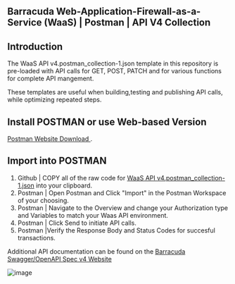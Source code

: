 ## Barracuda Web-Application-Firewall-as-a-Service (WaaS) | Postman | API V4 Collection
## Introduction
The WaaS API v4.postman_collection-1.json template in this repository is pre-loaded with API calls for GET, POST, PATCH and for various functions for complete API mangement. 

These templates are useful when building,testing and publishing API calls, while optimizing repeated steps. 

## Install POSTMAN or use Web-based Version
[Postman Website Download ](https://www.postman.com/downloads/).

## Import into POSTMAN
1. Github | COPY all of the raw code for [WaaS API v4.postman_collection-1.json](https://raw.githubusercontent.com/ntrifiletti/waas-postman/main/WaaS%20API%20v4.postman_collection-1.json) into your clipboard.
2. Postman | Open Postman and Click "Import" in the Postman Workspace of your choosing.
3. Postman | Navigate to the Overview and change your Authorization type and Variables to match your Waas API environment.
4. Postman | Click Send to initiate API calls.
5. Postman |Verify the Response Body and Status Codes for succesful transactions. 

Additional API documentation can be found on the [Barracuda Swagger/OpenAPI Spec v4 Website](https://api.waas.barracudanetworks.com/v4/swagger/#/)

![image](https://github.com/ntrifiletti/waas-postman/assets/60154709/d7afc92f-ca47-405f-bffc-602a6f339e8d)






